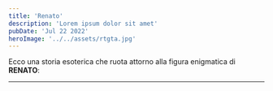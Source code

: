 ```yaml
---
title: 'Renato'
description: 'Lorem ipsum dolor sit amet'
pubDate: 'Jul 22 2022'
heroImage: '../../assets/rtgta.jpg'
---
```


Ecco una storia esoterica che ruota attorno alla figura enigmatica di **RENATO**:

---
